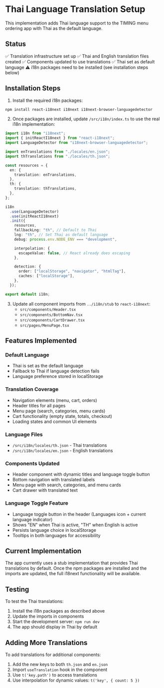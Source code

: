 # Thai Language Translation Setup

This implementation adds Thai language support to the TIMING menu ordering app with Thai as the default language.

## Status

✅ Translation infrastructure set up
✅ Thai and English translation files created
✅ Components updated to use translations
✅ Thai set as default language
⚠️ i18n packages need to be installed (see installation steps below)

## Installation Steps

1. Install the required i18n packages:

```bash
npm install react-i18next i18next i18next-browser-languagedetector
```

2. Once packages are installed, update `/src/i18n/index.ts` to use the real i18n implementation:

```typescript
import i18n from "i18next";
import { initReactI18next } from "react-i18next";
import LanguageDetector from "i18next-browser-languagedetector";

import enTranslations from "./locales/en.json";
import thTranslations from "./locales/th.json";

const resources = {
  en: {
    translation: enTranslations,
  },
  th: {
    translation: thTranslations,
  },
};

i18n
  .use(LanguageDetector)
  .use(initReactI18next)
  .init({
    resources,
    fallbackLng: "th", // Default to Thai
    lng: "th", // Set Thai as default language
    debug: process.env.NODE_ENV === "development",

    interpolation: {
      escapeValue: false, // React already does escaping
    },

    detection: {
      order: ["localStorage", "navigator", "htmlTag"],
      caches: ["localStorage"],
    },
  });

export default i18n;
```

3. Update all component imports from `../i18n/stub` to `react-i18next`:
   - `src/components/Header.tsx`
   - `src/components/BottomNav.tsx`
   - `src/components/CartDrawer.tsx`
   - `src/pages/MenuPage.tsx`

## Features Implemented

### Default Language

- Thai is set as the default language
- Fallback to Thai if language detection fails
- Language preference stored in localStorage

### Translation Coverage

- Navigation elements (menu, cart, orders)
- Header titles for all pages
- Menu page (search, categories, menu cards)
- Cart functionality (empty state, totals, checkout)
- Loading states and common UI elements

### Language Files

- `/src/i18n/locales/th.json` - Thai translations
- `/src/i18n/locales/en.json` - English translations

### Components Updated

- Header component with dynamic titles and language toggle button
- Bottom navigation with translated labels
- Menu page with search, categories, and menu cards
- Cart drawer with translated text

### Language Toggle Feature

- Language toggle button in the header (Languages icon + current language indicator)
- Shows "EN" when Thai is active, "TH" when English is active
- Persists language choice in localStorage
- Tooltips in both languages for accessibility

## Current Implementation

The app currently uses a stub implementation that provides Thai translations by default. Once the npm packages are installed and the imports are updated, the full i18next functionality will be available.

## Testing

To test the Thai translations:

1. Install the i18n packages as described above
2. Update the imports in components
3. Start the development server: `npm run dev`
4. The app should display in Thai by default

## Adding More Translations

To add translations for additional components:

1. Add the new keys to both `th.json` and `en.json`
2. Import `useTranslation` hook in the component
3. Use `t('key.path')` to access translations
4. Use interpolation for dynamic values: `t('key', { count: 5 })`
